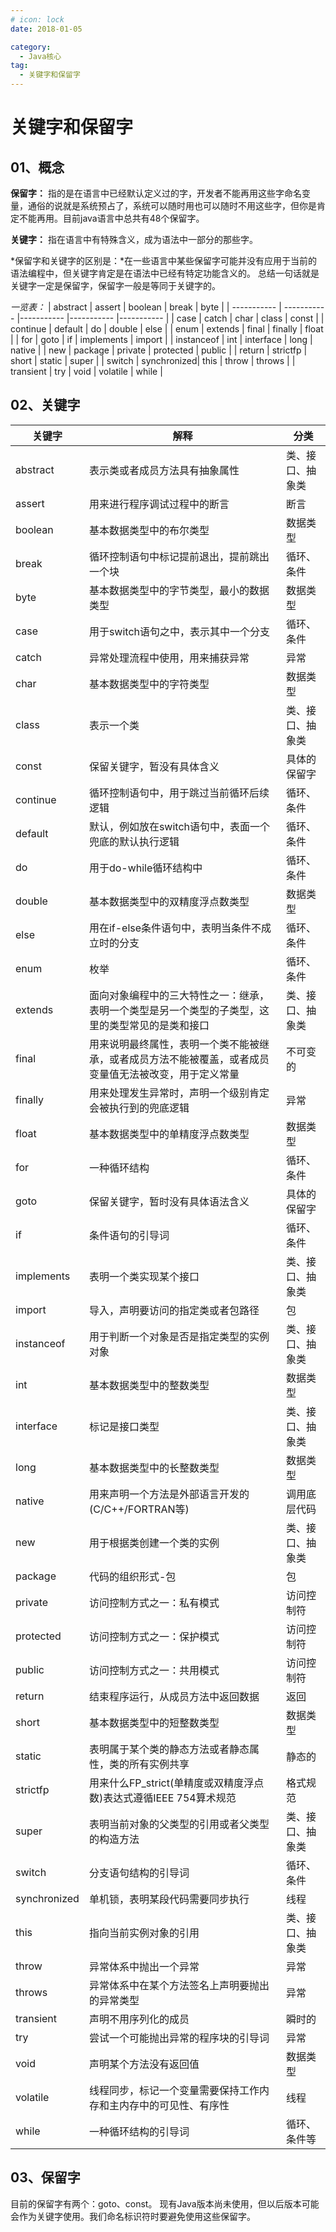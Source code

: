 ```yaml
---
# icon: lock
date: 2018-01-05

category:
  - Java核心
tag:
  - 关键字和保留字
---
```


# 关键字和保留字

## 01、概念
**保留字：** 指的是在语言中已经默认定义过的字，开发者不能再用这些字命名变量，通俗的说就是系统预占了，系统可以随时用也可以随时不用这些字，但你是肯定不能再用。目前java语言中总共有48个保留字。

**关键字：** 指在语言中有特殊含义，成为语法中一部分的那些字。

*保留字和关键字的区别是：*在一些语言中某些保留字可能并没有应用于当前的语法编程中，但关键字肯定是在语法中已经有特定功能含义的。 总结一句话就是关键字一定是保留字，保留字一般是等同于关键字的。

*一览表：*
| abstract      | assert      | boolean    | break      | byte       |
| -----------   | ----------- |----------- |----------- |----------- |
| case          | catch       | char       | class      | const      |
| continue      | default     | do         | double     | else       |
| enum          | extends     | final      | finally    | float      |
| for           | goto        | if         | implements | import     |
| instanceof    | int         | interface  | long       | native     |
| new           | package     | private    | protected  | public     |
| return        | strictfp    | short      | static     | super      |
| switch        | synchronized| this       | throw      | throws     |
| transient     | try         | void       | volatile   | while      |

## 02、关键字
| 关键字        | 解释      | 分类|
| -----------  | ----------|-----------------|
| abstract     | 表示类或者成员方法具有抽象属性       | 类、接口、抽象类|
| assert     | 用来进行程序调试过程中的断言       | 断言|
| boolean     | 基本数据类型中的布尔类型       | 数据类型|
| break     | 循环控制语句中标记提前退出，提前跳出一个块      | 循环、条件|
| byte     | 基本数据类型中的字节类型，最小的数据类型      | 数据类型|
| case     | 用于switch语句之中，表示其中一个分支      | 循环、条件|
| catch     | 异常处理流程中使用，用来捕获异常      | 异常|
| char     | 基本数据类型中的字符类型     | 数据类型|
| class     | 表示一个类     | 类、接口、抽象类|
| const     | 保留关键字，暂没有具体含义     | 具体的保留字|
| continue     | 循环控制语句中，用于跳过当前循环后续逻辑     |循环、条件| 
| default     | 默认，例如放在switch语句中，表面一个兜底的默认执行逻辑     | 循环、条件| 
| do     | 用于do-while循环结构中     | 循环、条件| 
| double     | 基本数据类型中的双精度浮点数类型     | 数据类型|
| else     | 用在if-else条件语句中，表明当条件不成立时的分支     | 循环、条件| 
| enum     | 枚举     | 循环、条件| 
| extends     | 面向对象编程中的三大特性之一：继承，表明一个类型是另一个类型的子类型，这里的类型常见的是类和接口     |  类、接口、抽象类|
| final     | 用来说明最终属性，表明一个类不能被继承，或者成员方法不能被覆盖，或者成员变量值无法被改变，用于定义常量     | 不可变的|
| finally     | 用来处理发生异常时，声明一个级别肯定会被执行到的兜底逻辑     | 异常|
| float     | 基本数据类型中的单精度浮点数类型     | 数据类型|
| for     | 一种循环结构     | 循环、条件| 
| goto     | 保留关键字，暂时没有具体语法含义     | 具体的保留字|
| if     | 条件语句的引导词     | 循环、条件| 
| implements     | 表明一个类实现某个接口    | 类、接口、抽象类|
| import     | 导入，声明要访问的指定类或者包路径   | 包| 
| instanceof     | 用于判断一个对象是否是指定类型的实例对象   | 类、接口、抽象类|
| int     | 基本数据类型中的整数类型   | 数据类型|
| interface     | 标记是接口类型   | 类、接口、抽象类|
| long     | 基本数据类型中的长整数类型   | 数据类型|
| native     | 用来声明一个方法是外部语言开发的(C/C++/FORTRAN等)   | 调用底层代码|
| new     | 用于根据类创建一个类的实例   | 类、接口、抽象类|
| package     | 代码的组织形式-包   | 包|
| private     | 访问控制方式之一：私有模式   | 访问控制符|
| protected     | 访问控制方式之一：保护模式   | 访问控制符|
| public     | 访问控制方式之一：共用模式   | 访问控制符|
| return     | 结束程序运行，从成员方法中返回数据   | 返回|
| short     | 基本数据类型中的短整数类型   | 数据类型|
| static     | 表明属于某个类的静态方法或者静态属性，类的所有实例共享   | 静态的|
| strictfp     | 用来什么FP_strict(单精度或双精度浮点数)表达式遵循IEEE 754算术规范   | 格式规范|
| super     | 表明当前对象的父类型的引用或者父类型的构造方法   | 类、接口、抽象类|
| switch     | 分支语句结构的引导词   | 循环、条件|
| synchronized     | 单机锁，表明某段代码需要同步执行   | 线程|
| this     | 指向当前实例对象的引用   | 类、接口、抽象类|
| throw     | 异常体系中抛出一个异常   | 异常|
| throws     | 异常体系中在某个方法签名上声明要抛出的异常类型   | 异常|
| transient     | 声明不用序列化的成员   | 瞬时的|
| try     | 尝试一个可能抛出异常的程序块的引导词   | 异常|
| void     | 声明某个方法没有返回值   | 数据类型|
| volatile     | 线程同步，标记一个变量需要保持工作内存和主内存中的可见性、有序性  | 线程
| while     |  一种循环结构的引导词  | 循环、条件等|


## 03、保留字
目前的保留字有两个：goto、const。
现有Java版本尚未使用，但以后版本可能会作为关键字使用。我们命名标识符时要避免使用这些保留字。
